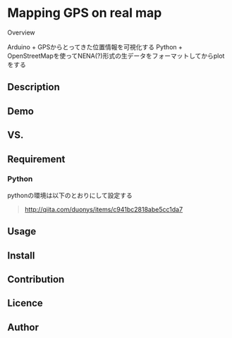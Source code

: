 Mapping GPS on real map
====

Overview

Arduino + GPSからとってきた位置情報を可視化する
Python + OpenStreetMapを使ってNENA(?)形式の生データをフォーマットしてからplotをする


## Description

## Demo

## VS. 

## Requirement
### Python
pythonの環境は以下のとおりにして設定する
> http://qiita.com/duonys/items/c941bc2818abe5cc1da7


## Usage

## Install

## Contribution

## Licence


## Author
